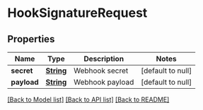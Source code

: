 # HookSignatureRequest
## Properties

Name | Type | Description | Notes
------------ | ------------- | ------------- | -------------
**secret** | [**String**](string.md) | Webhook secret | [default to null]
**payload** | [**String**](string.md) | Webhook payload | [default to null]

[[Back to Model list]](../README.md#documentation-for-models) [[Back to API list]](../README.md#documentation-for-api-endpoints) [[Back to README]](../README.md)

